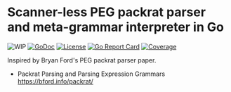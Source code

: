 # Scanner-less PEG packrat parser and meta-grammar interpreter in Go

![WIP](https://img.shields.io/badge/status-wip-red.svg)
[![GoDoc](https://godoc.org/github.com/rwxrob/rat?status.svg)](https://godoc.org/github.com/rwxrob/rat)
[![License](https://img.shields.io/badge/license-Apache2-brightgreen.svg)](LICENSE)
[![Go Report Card](https://goreportcard.com/badge/github.com/rwxrob/rat)](https://goreportcard.com/report/github.com/rwxrob/rat)
[![Coverage](https://gocover.io/_badge/github.com/rwxrob/rat)](https://gocover.io/github.com/rwxrob/rat)

Inspired by Bryan Ford's PEG packrat parser paper.

* Packrat Parsing and Parsing Expression Grammars  
  <https://bford.info/packrat/>
